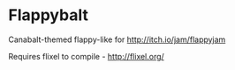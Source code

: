 Flappybalt
==========

Canabalt-themed flappy-like for http://itch.io/jam/flappyjam

Requires flixel to compile - http://flixel.org/
